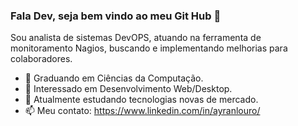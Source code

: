 ### Fala Dev, seja bem vindo ao meu Git Hub 👋

Sou analista de sistemas DevOPS, atuando na ferramenta de monitoramento Nagios, buscando e implementando melhorias para colaboradores.

- 👋 Graduando em Ciências da Computação.
- 👀 Interessado em Desenvolvimento Web/Desktop.
- 🌱 Atualmente estudando tecnologias novas de mercado.
- 📫 Meu contato: https://www.linkedin.com/in/ayranlouro/

<!---
ayranlouro/ayranlouro is a ✨ special ✨ repository because its `README.md` (this file) appears on your GitHub profile.
You can click the Preview link to take a look at your changes.
--->
